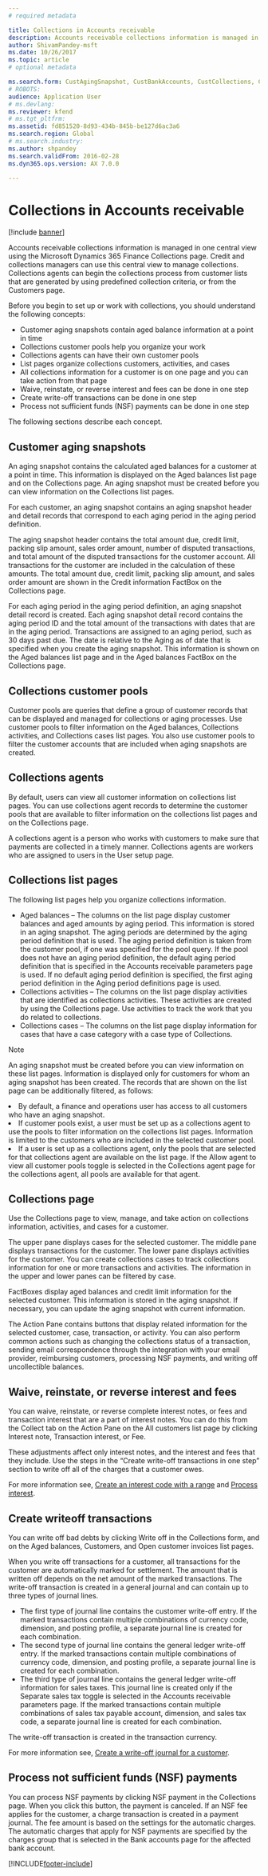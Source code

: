 ```yaml
---
# required metadata

title: Collections in Accounts receivable
description: Accounts receivable collections information is managed in one central view using the Microsoft Dynamics 365 Finance Collections page. Credit and collections managers can use this central view to manage collections. Collections agents can begin the collections process from customer lists that are generated by using predefined collection criteria, or from the Customers page.
author: ShivamPandey-msft
ms.date: 10/26/2017
ms.topic: article
# optional metadata

ms.search.form: CustAgingSnapshot, CustBankAccounts, CustCollections, CustCollectionsActivitiesListPage, CustCollectionsAgent, CustCollectionsCaseListPage, CustCollectionsPool, CustCollectionsPoolsListPage, CustTable
# ROBOTS: 
audience: Application User
# ms.devlang: 
ms.reviewer: kfend
# ms.tgt_pltfrm: 
ms.assetid: fd851520-8d93-434b-845b-be127d6ac3a6
ms.search.region: Global
# ms.search.industry: 
ms.author: shpandey
ms.search.validFrom: 2016-02-28
ms.dyn365.ops.version: AX 7.0.0

---
```


# Collections in Accounts receivable

[!include [banner](../includes/banner.md)]

Accounts receivable collections information is managed in one central view using the Microsoft Dynamics 365 Finance Collections page. Credit and collections managers can use this central view to manage collections. Collections agents can begin the collections process from customer lists that are generated by using predefined collection criteria, or from the Customers page.

Before you begin to set up or work with collections, you should understand the following concepts:
-   Customer aging snapshots contain aged balance information at a point in time
-   Collections customer pools help you organize your work
-   Collections agents can have their own customer pools
-   List pages organize collections customers, activities, and cases
-   All collections information for a customer is on one page and you can take action from that page
-   Waive, reinstate, or reverse interest and fees can be done in one step
-   Create write-off transactions can be done in one step
-   Process not sufficient funds (NSF) payments can be done in one step

The following sections describe each concept.

## Customer aging snapshots
An aging snapshot contains the calculated aged balances for a customer at a point in time. This information is displayed on the Aged balances list page and on the Collections page. An aging snapshot must be created before you can view information on the Collections list pages. 

For each customer, an aging snapshot contains an aging snapshot header and detail records that correspond to each aging period in the aging period definition. 

The aging snapshot header contains the total amount due, credit limit, packing slip amount, sales order amount, number of disputed transactions, and total amount of the disputed transactions for the customer account. All transactions for the customer are included in the calculation of these amounts. The total amount due, credit limit, packing slip amount, and sales order amount are shown in the Credit information FactBox on the Collections page. 

For each aging period in the aging period definition, an aging snapshot detail record is created. Each aging snapshot detail record contains the aging period ID and the total amount of the transactions with dates that are in the aging period. Transactions are assigned to an aging period, such as 30 days past due. The date is relative to the Aging as of date that is specified when you create the aging snapshot. This information is shown on the Aged balances list page and in the Aged balances FactBox on the Collections page.

## Collections customer pools
Customer pools are queries that define a group of customer records that can be displayed and managed for collections or aging processes. Use customer pools to filter information on the Aged balances, Collections activities, and Collections cases list pages. You also use customer pools to filter the customer accounts that are included when aging snapshots are created.

## Collections agents
By default, users can view all customer information on collections list pages. You can use collections agent records to determine the customer pools that are available to filter information on the collections list pages and on the Collections page. 

A collections agent is a person who works with customers to make sure that payments are collected in a timely manner. Collections agents are workers who are assigned to users in the User setup page.

## Collections list pages
The following list pages help you organize collections information.
-   Aged balances – The columns on the list page display customer balances and aged amounts by aging period. This information is stored in an aging snapshot. The aging periods are determined by the aging period definition that is used. The aging period definition is taken from the customer pool, if one was specified for the pool query. If the pool does not have an aging period definition, the default aging period definition that is specified in the Accounts receivable parameters page is used. If no default aging period definition is specified, the first aging period definition in the Aging period definitions page is used.
-   Collections activities – The columns on the list page display activities that are identified as collections activities. These activities are created by using the Collections page. Use activities to track the work that you do related to collections.
-   Collections cases – The columns on the list page display information for cases that have a case category with a case type of Collections.

> [!NOTE]
> An aging snapshot must be created before you can view information on these list pages. Information is displayed only for customers for whom an aging snapshot has been created. The records that are shown on the list page can be additionally filtered, as follows:
> <li>By default, a finance and operations user has access to all customers who have an aging snapshot.</li>
> <li>If customer pools exist, a user must be set up as a collections agent to use the pools to filter information on the collections list pages. Information is limited to the customers who are included in the selected customer pool.</li>
> <li>If a user is set up as a collections agent, only the pools that are selected for that collections agent are available on the list page. If the Allow agent to view all customer pools toggle is selected in the Collections agent page for the collections agent, all pools are available for that agent.</li>


## Collections page
Use the Collections page to view, manage, and take action on collections information, activities, and cases for a customer. 

The upper pane displays cases for the selected customer. The middle pane displays transactions for the customer. The lower pane displays activities for the customer. You can create collections cases to track collections information for one or more transactions and activities. The information in the upper and lower panes can be filtered by case. 

FactBoxes display aged balances and credit limit information for the selected customer. This information is stored in the aging snapshot. If necessary, you can update the aging snapshot with current information. 

The Action Pane contains buttons that display related information for the selected customer, case, transaction, or activity. You can also perform common actions such as changing the collections status of a transaction, sending email correspondence through the integration with your email provider, reimbursing customers, processing NSF payments, and writing off uncollectible balances.

## Waive, reinstate, or reverse interest and fees
You can waive, reinstate, or reverse complete interest notes, or fees and transaction interest that are a part of interest notes. You can do this from the Collect tab on the Action Pane on the All customers list page by clicking Interest note, Transaction interest, or Fee. 

These adjustments affect only interest notes, and the interest and fees that they include. Use the steps in the “Create write-off transactions in one step” section to write off all of the charges that a customer owes.

For more information see, [Create an interest code with a range](tasks/create-interest-code-range.md) and [Process interest](tasks/process-interest.md). 

## Create writeoff transactions
You can write off bad debts by clicking Write off in the Collections form, and on the Aged balances, Customers, and Open customer invoices list pages. 

When you write off transactions for a customer, all transactions for the customer are automatically marked for settlement. The amount that is written off depends on the net amount of the marked transactions. The write-off transaction is created in a general journal and can contain up to three types of journal lines.

-   The first type of journal line contains the customer write-off entry. If the marked transactions contain multiple combinations of currency code, dimension, and posting profile, a separate journal line is created for each combination.
-   The second type of journal line contains the general ledger write-off entry. If the marked transactions contain multiple combinations of currency code, dimension, and posting profile, a separate journal line is created for each combination.
-   The third type of journal line contains the general ledger write-off information for sales taxes. This journal line is created only if the Separate sales tax toggle is selected in the Accounts receivable parameters page. If the marked transactions contain multiple combinations of sales tax payable account, dimension, and sales tax code, a separate journal line is created for each combination.

The write-off transaction is created in the transaction currency.

For more information see, [Create a write-off journal for a customer](tasks/create-write-off-journal-customer.md).

## Process not sufficient funds (NSF) payments 

You can process NSF payments by clicking NSF payment in the Collections page. When you click this button, the payment is canceled. If an NSF fee applies for the customer, a charge transaction is created in a payment journal. The fee amount is based on the settings for the automatic charges. The automatic charges that apply for NSF payments are specified by the charges group that is selected in the Bank accounts page for the affected bank account.







[!INCLUDE[footer-include](../../includes/footer-banner.md)]

